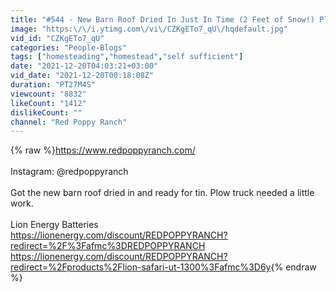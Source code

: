 ```yaml
---
title: "#544 - New Barn Roof Dried In Just In Time (2 Feet of Snow!) Plow Truck Problems..."
image: "https:\/\/i.ytimg.com\/vi\/CZKgETo7_qU\/hqdefault.jpg"
vid_id: "CZKgETo7_qU"
categories: "People-Blogs"
tags: ["homesteading","homestead","self sufficient"]
date: "2021-12-20T04:03:21+03:00"
vid_date: "2021-12-20T00:18:08Z"
duration: "PT27M4S"
viewcount: "8832"
likeCount: "1412"
dislikeCount: ""
channel: "Red Poppy Ranch"
---
```

{% raw %}<a rel="nofollow" target="blank" href="https://www.redpoppyranch.com/">https://www.redpoppyranch.com/</a><br /><br />Instagram: @redpoppyranch<br /><br />Got the new barn roof dried in and ready for tin. Plow truck needed a little work.<br /><br />Lion Energy Batteries<br /><a rel="nofollow" target="blank" href="https://lionenergy.com/discount/REDPOPPYRANCH?redirect=%2F%3Fafmc%3DREDPOPPYRANCH">https://lionenergy.com/discount/REDPOPPYRANCH?redirect=%2F%3Fafmc%3DREDPOPPYRANCH</a><br /><a rel="nofollow" target="blank" href="https://lionenergy.com/discount/REDPOPPYRANCH?redirect=%2Fproducts%2Flion-safari-ut-1300%3Fafmc%3D6y">https://lionenergy.com/discount/REDPOPPYRANCH?redirect=%2Fproducts%2Flion-safari-ut-1300%3Fafmc%3D6y</a>{% endraw %}
